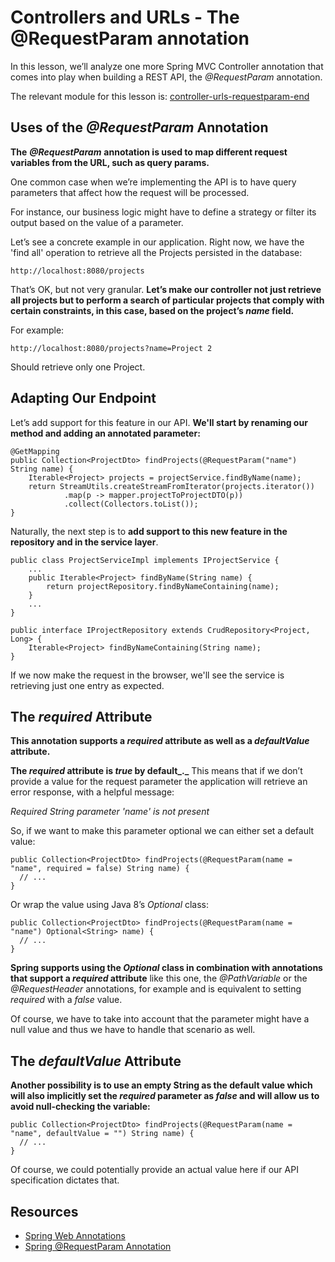# Controllers and URLs - The @RequestParam annotation

In this lesson, we’ll analyze one more Spring MVC Controller annotation that comes into play when building a REST API, the _@RequestParam_ annotation.

The relevant module for this lesson is: [controller-urls-requestparam-end](../learn-spring-m5/controller-urls-requestparam-end)

## Uses of the _@RequestParam_ Annotation

**The** **_@RequestParam_** **annotation is used to map different request variables from the URL, such as query params.**

One common case when we’re implementing the API is to have query parameters that affect how the request will be processed.

For instance, our business logic might have to define a strategy or filter its output based on the value of a parameter.

Let’s see a concrete example in our application. Right now, we have the 'find all' operation to retrieve all the Projects persisted in the database:

```
http://localhost:8080/projects
```


That’s OK, but not very granular. **Let’s make our controller not just retrieve all projects but to perform a search of particular projects that comply with certain constraints, in this case, based on the project’s _name_ field.**

For example:

```
http://localhost:8080/projects?name=Project 2
```

Should retrieve only one Project.

## Adapting Our Endpoint

Let’s add support for this feature in our API. **We'll start by renaming our method and adding an annotated parameter:**

```
@GetMapping
public Collection<ProjectDto> findProjects(@RequestParam("name") String name) {
    Iterable<Project> projects = projectService.findByName(name);
    return StreamUtils.createStreamFromIterator(projects.iterator())
            .map(p -> mapper.projectToProjectDTO(p))
            .collect(Collectors.toList());
}
```

Naturally, the next step is to **add support to this new feature in the repository and in the service layer**.

```
public class ProjectServiceImpl implements IProjectService {
    ...
    public Iterable<Project> findByName(String name) {
        return projectRepository.findByNameContaining(name);
    }
    ...
}
```

```
public interface IProjectRepository extends CrudRepository<Project, Long> {
    Iterable<Project> findByNameContaining(String name);
}
```

If we now make the request in the browser, we'll see the service is retrieving just one entry as expected.


## The _required_ Attribute

**This annotation supports a _required_ attribute as well as a _defaultValue_ attribute.**

**The _required_ attribute is _true_ by default_._** This means that if we don’t provide a value for the request parameter the application will retrieve an error response, with a helpful message:

_Required String parameter 'name' is not present_

So, if we want to make this parameter optional we can either set a default value:

```
public Collection<ProjectDto> findProjects(@RequestParam(name = "name", required = false) String name) {
  // ...
}
```

Or wrap the value using Java 8’s _Optional_ class:

```
public Collection<ProjectDto> findProjects(@RequestParam(name = "name") Optional<String> name) {
  // ...
}
```

**Spring supports using the _Optional_ class in combination with annotations that support a _required_ attribute** like this one, the _@PathVariable_ or the _@RequestHeader_ annotations, for example and is equivalent to setting _required_ with a _false_ value.

Of course, we have to take into account that the parameter might have a null value and thus we have to handle that scenario as well.

## The _defaultValue_ Attribute

**Another possibility is to use an empty String as the default value which will also implicitly set the _required_ parameter as _false_ and will allow us to avoid null-checking the variable:**

```
public Collection<ProjectDto> findProjects(@RequestParam(name = "name", defaultValue = "") String name) {
  // ...
}
```

Of course, we could potentially provide an actual value here if our API specification dictates that.

## Resources
- [Spring Web Annotations](https://www.baeldung.com/spring-mvc-annotations)
- [Spring @RequestParam Annotation](https://www.baeldung.com/spring-request-param)
